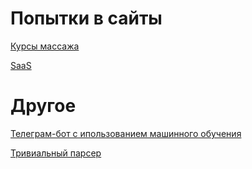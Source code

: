 

# Попытки в сайты

[Курсы массажа](https://darkbeshka.github.io/dist/ "Курсы массажа")

[SaaS](https://darkbeshka.github.io/Project1/src/index.html "SaaS")

# Другое

[Телеграм-бот с ипользованием машинного обучения](https://colab.research.google.com/github/DarkBeshka/DarkBeshka.github.io/blob/main/ChatBotAI.ipynb)

[Тривиальный парсер](https://github.com/DarkBeshka/DarkBeshka.github.io/blob/main/myparcer.py)
